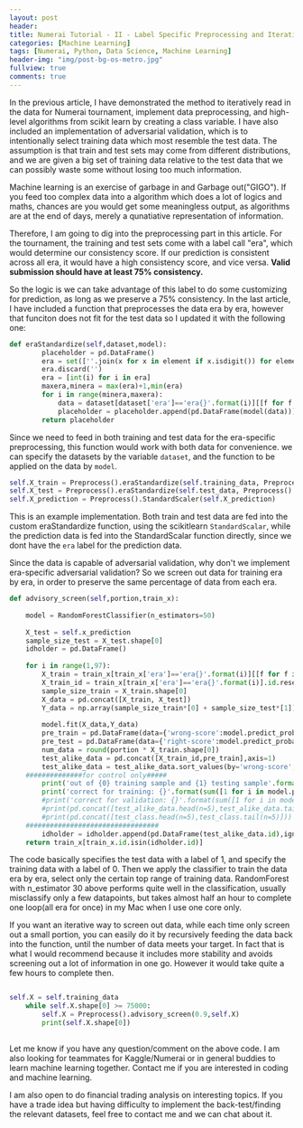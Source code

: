 ```yaml
---
layout: post
header:
title: Numerai Tutorial - II - Label Specific Preprocessing and Iterative Screening
categories: [Machine Learning]
tags: [Numerai, Python, Data Science, Machine Learning]
header-img: "img/post-bg-os-metro.jpg"
fullview: true
comments: true
---
```


In the previous article, I have demonstrated the method to iteratively read in the data for Numerai tournament, implement data preprocessing, and  high-level algorithms from scikit learn by creating a class variable. I have also included an implementation of adversarial validation, which is to intentionally select training data which most resemble the test data. The assumption is that train and test sets may come from different distributions, and we are given a big set of training data relative to the test data that we can possibly waste some without losing too much information.

Machine learning is an exercise of garbage in and Garbage out("GIGO"). If you feed too complex data into a algorithm which does a lot of logics and maths, chances are you would get some meaningless output, as algorithms are at the end of days, merely a qunatiative representation of information. 

Therefore, I am going to dig into the preprocessing part in this article. For the tournament, the training and test sets come with a label call "era", which would determine our consistency score. If our prediction is consistent across all era, it would have a high consistency score, and vice versa. **Valid submission should have at least 75% consistency.**

So the logic is we can take advantage of this label to do some customizing for prediction, as long as we preserve a 75% consistency. In the last article, I have included a function that preprocesses the data era by era, however that funciton does not fit for the test data so I updated it with the following one:




```python
def eraStandardize(self,dataset,model):
        placeholder = pd.DataFrame()
        era = set([''.join(x for x in element if x.isdigit()) for element in dataset['era']])
        era.discard('')
        era = [int(i) for i in era]
        maxera,minera = max(era)+1,min(era)
        for i in range(minera,maxera):
            data = dataset[dataset['era']=='era{}'.format(i)][[f for f in list(dataset) if "feature" in f]]
            placeholder = placeholder.append(pd.DataFrame(model(data)))
        return placeholder
```


Since we need to feed in both training and test data for the era-specific preprocessing, this function would work with both data for convenience. we can specify the datasets by the variable `dataset`, and the function to be applied on the data by `model`.



```python
self.X_train = Preprocess().eraStandardize(self.training_data, Preprocess().StandardScaler)
self.X_test = Preprocess().eraStandardize(self.test_data, Preprocess().StandardScaler)
self.X_prediction = Preprocess().StandardScaler(self.X_prediction)
```


This is an example implementation. Both train and test data are fed into the custom eraStandardize function, using the scikitlearn `StandardScalar`, while the prediction data is fed into the StandardScalar function directly, since we dont have the `era` label for the prediction data.


Since the data is capable of adversarial validation, why don't we implement era-specific adversarial validation? So we screen out data for training era by era, in order to preserve the same percentage of data from each era.



```python
def advisory_screen(self,portion,train_x):
    
    model = RandomForestClassifier(n_estimators=50)
    
    X_test = self.x_prediction
    sample_size_test = X_test.shape[0]
    idholder = pd.DataFrame()
    
    for i in range(1,97):
        X_train = train_x[train_x['era']=='era{}'.format(i)][[f for f in list(train_x) if "feature" in f]]
        X_train_id = train_x[train_x['era']=='era{}'.format(i)].id.reset_index()
        sample_size_train = X_train.shape[0]
        X_data = pd.concat([X_train, X_test])
        Y_data = np.array(sample_size_train*[0] + sample_size_test*[1])
        
        model.fit(X_data,Y_data)
        pre_train = pd.DataFrame(data={'wrong-score':model.predict_proba(X_train)[:,1]})
        pre_test = pd.DataFrame(data={'right-score':model.predict_proba(X_test)[:,1]})
        num_data = round(portion * X_train.shape[0])
        test_alike_data = pd.concat([X_train_id,pre_train],axis=1)
        test_alike_data = test_alike_data.sort_values(by='wrong-score',ascending=False)[:num_data]
    ##############for control only#####
        print('out of {0} training sample and {1} testing sample'.format(sample_size_train,sample_size_test))
        print('correct for training: {}'.format(sum([1 for i in model.predict_proba(X_train)[:,1] if i<0.5])))
        #print('correct for validation: {}'.format(sum([1 for i in model.predict_proba(X_test)[:,1] if i>0.5])))
        #print(pd.concat([test_alike_data.head(n=5),test_alike_data.tail(n=5)]))
        #print(pd.concat([test_class.head(n=5),test_class.tail(n=5)]))
    #################################
        idholder = idholder.append(pd.DataFrame(test_alike_data.id),ignore_index=True)
    return train_x[train_x.id.isin(idholder.id)]

```

The code basically specifies the test data with a label of 1, and specify the training data with a label of 0. Then we apply the classifier to train the data era by era, select only the certain top range of training data. RandomForest with n_estimator 30 above performs quite well in the classification, usually misclassify only a few datapoints, but takes almost half an hour to complete one loop(all era for once) in my Mac when I use one core only.

If you want an iterative way to screen out data, while each time only screen out a small portion, you can easily do it by recursively feeding the data back into the function, until the number of data meets your target. In fact that is what I would recommend because it includes more stability and avoids screening out a lot of information in one go. However it would take quite a few hours to complete then.


```python

self.X = self.training_data
    while self.X.shape[0] >= 75000:
        self.X = Preprocess().advisory_screen(0.9,self.X)
        print(self.X.shape[0])
        
```

Let me know if you have any question/comment on the above code. I am also looking for teammates for Kaggle/Numerai or in general buddies to learn machine learning together. Contact me if you are interested in coding and machine learning. 

I am also open to do financial trading analysis on interesting topics. If you have a trade idea but having difficulty to implement the back-test/finding the relevant datasets, feel free to contact me and we can chat about it.
